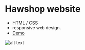 # Hawshop website
- HTML / CSS
- responsive web design.
- [Demo](https://hawshopping-b62pialli-haopham1705.vercel.app/)

![alt text](https://i.imgur.com/8IwBaUK.png?raw=true)

